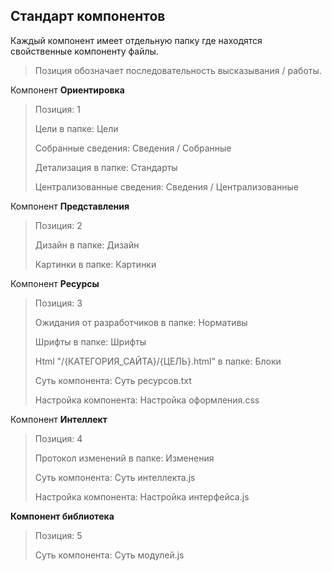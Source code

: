 ## Стандарт компонентов

Каждый компонент имеет отдельную папку где находятся свойственные компоненту файлы.

> Позиция обозначает последовательность высказывания / работы.

Компонент **Ориентировка**
> Позиция: 1
> 
> Цели в папке: Цели
> 
> Собранные сведения: Сведения / Собранные
> 
> Детализация в папке: Стандарты
> 
> Централизованные сведения: Сведения / Централизованные

Компонент **Представления**
> Позиция: 2
> 
> Дизайн в папке: Дизайн
> 
> Картинки в папке: Картинки

Компонент **Ресурсы**
> Позиция: 3
> 
> Ожидания от разработчиков в папке: Нормативы
> 
> Шрифты в папке: Шрифты
> 
> Html "/{КАТЕГОРИЯ_САЙТА}/{ЦЕЛЬ}.html" в папке: Блоки
> 
> Суть компонента: Суть ресурсов.txt
> 
> Настройка компонента: Настройка оформления.css

Компонент **Интеллект**
> Позиция: 4
> 
> Протокол изменений в папке: Изменения
> 
> Суть компонента: Суть интеллекта.js
> 
> Настройка компонента: Настройка интерфейса.js

**Компонент библиотека**
> Позиция: 5
> 
> Суть компонента: Суть модулей.js